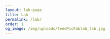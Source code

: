```yaml
---
layout: lab-page
title: Lab
permalink: /lab/
order: 1
og_image: /img/uploads/feedPicFablab_lab.jpg
---
```

